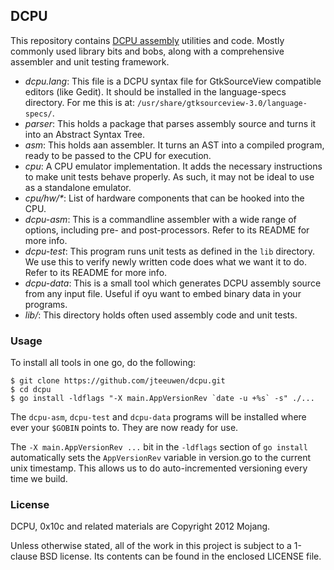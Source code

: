 ## DCPU

This repository contains [DCPU assembly][1] utilities and code.
Mostly commonly used library bits and bobs, along with a comprehensive
assembler and unit testing framework.

[1]: http://dcpu.com

* _dcpu.lang_: This file is a DCPU syntax file for GtkSourceView
  compatible editors (like Gedit). It should be installed in the
  language-specs directory.
  For me this is at: `/usr/share/gtksourceview-3.0/language-specs/`. 
* _parser_: This holds a package that parses assembly source and turns it
  into an Abstract Syntax Tree.
* _asm_: This holds aan assembler. It turns an AST into a compiled
  program, ready to be passed to the CPU for execution.
* _cpu_: A CPU emulator implementation. It adds the necessary instructions
  to make unit tests behave properly. As such, it may not be ideal to use
  as a standalone emulator.
* _cpu/hw/*_: List of hardware components that can be hooked into the CPU.
* _dcpu-asm_: This is a commandline assembler with a wide range of options,
  including pre- and post-processors. Refer to its README for more info.
* _dcpu-test_: This program runs unit tests as defined in the `lib` 
  directory. We use this to verify newly written code does what we
  want it to do. Refer to its README for more info.
* _dcpu-data_: This is a small tool which generates DCPU assembly source
  from any input file. Useful if oyu want to embed binary data in your
  programs.
* _lib/_: This directory holds often used assembly code and unit tests.


### Usage

To install all tools in one go, do the following:

    $ git clone https://github.com/jteeuwen/dcpu.git
    $ cd dcpu
    $ go install -ldflags "-X main.AppVersionRev `date -u +%s` -s" ./...

The `dcpu-asm`, `dcpu-test` and `dcpu-data` programs will be installed
where ever your `$GOBIN` points to. They are now ready for use.

The `-X main.AppVersionRev ...` bit in the `-ldflags` section of
`go install` automatically sets the `AppVersionRev` variable in version.go
to the current unix timestamp. This allows us to do auto-incremented
versioning every time we build.

### License

DCPU, 0x10c and related materials are Copyright 2012 Mojang.

Unless otherwise stated, all of the work in this project is subject to a
1-clause BSD license. Its contents can be found in the enclosed LICENSE file.

